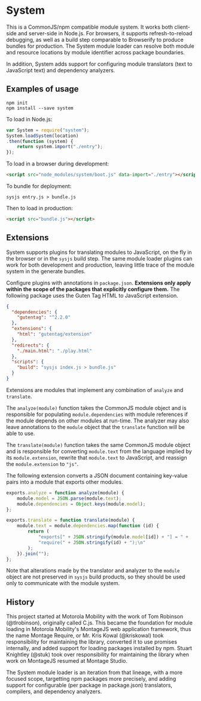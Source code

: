 
# System

This is a CommonJS/npm compatible module system.
It works both client-side and server-side in Node.js.
For browsers, it supports refresh-to-reload debugging, as well as a build step
comparable to Browserify to produce bundles for production.
The System module loader can resolve both module and resource locations by
module identifier across package boundaries.

In addition, System adds support for configuring module translators (text to
JavaScript text) and dependency analyzers.

## Examples of usage

```
npm init
npm install --save system
```

To load in Node.js:

```js
var System = require("system");
System.loadSystem(location)
.then(function (system) {
    return system.import("./entry");
});
```

To load in a browser during development:

```html
<script src="node_modules/system/boot.js" data-import="./entry"></script>
```

To bundle for deployment:

```
sysjs entry.js > bundle.js
```

Then to load in production:

```html
<script src="bundle.js"></script>
```

## Extensions

System supports plugins for translating modules to JavaScript, on the fly in
the browser or in the `sysjs` build step.
The same module loader plugins can work for both development and production,
leaving little trace of the module system in the generate bundles.

Configure plugins with annotations in `package.json`.
**Extensions only apply within the scope of the packages that explicitly
configure them.**
The following package uses the Guten Tag HTML to JavaScript extension.

```json
{
  "dependencies": {
    "gutentag": "^2.2.0"
  },
  "extensions": {
    "html": "gutentag/extension"
  },
  "redirects": {
    "./main.html": "./play.html"
  },
  "scripts": {
    "build": "sysjs index.js > bundle.js"
  }
}
```

Extensions are modules that implement any combination of `analyze` and
`translate`.

The `analyze(module)` function takes the CommonJS module object and is
responsible for populating `module.dependencies` with module references if the
module depends on other modules at run-time.
The analyzer may also leave annotations to the `module` object that the
`translate` function will be able to use.

The `translate(module)` function takes the same CommonJS module object and is
responsible for converting `module.text` from the language implied by its
`module.extension`, rewrite that `module.text` to JavaScript, and reassign the
`module.extension` to `"js"`.

The following extension converts a JSON document containing key-value pairs
into a module that exports other modules.

```js
exports.analyze = function analyze(module) {
    module.model = JSON.parse(module.text);
    module.dependencies = Object.keys(module.model);
};

exports.translate = function translate(module) {
    module.text = module.dependencies.map(function (id) {
        return (
            "exports[" + JSON.stringify(module.model[id]) + "] = " +
            "require(" + JSON.stringify(id) + ");\n"
        );
    }).join("");
};
```

Note that alterations made by the translator and analyzer to the `module`
object are not preserved in `sysjs` build products, so they should be used only
to communicate with the module system.

## History

This project started at Motorola Mobility with the work of Tom Robinson
(@tlrobinson), originally called C.js.
This became the foundation for module loading in Motorola Mobility's MontageJS
web application framework, thus the name Montage Require, or Mr.
Kris Kowal (@kriskowal) took responsibility for maintaining the library,
converted it to use promises internally, and added support for loading packages
installed by npm.
Stuart Knightley (@stuk) took over responsibility for maintaining the library
when work on MontageJS resumed at Montage Studio.

The System module loader is an iteration from that lineage, with a more focused
scope, targetting npm packages more precisely, and adding support for
configurable (per package in package.json) translators, compilers, and
dependency analyzers.

<!-- TODO and configurable (through options) optimizers and instrumenters, as
well as support for resource loading and bundling. -->
